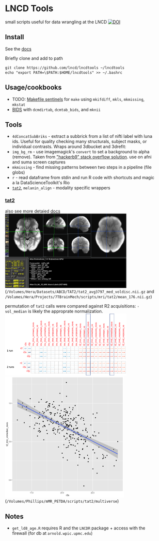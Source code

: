 # LNCD Tools
small scripts useful for data wrangling at the LNCD 
[![DOI](https://zenodo.org/badge/152143120.svg)](https://zenodo.org/badge/latestdoi/152143120)


## Install
See the [docs](https://lncd.github.io/lncdtools/lncdtools_setup/)

Briefly clone and add to path
```
git clone https://github.com/lncd/lncdtools ~/lncdtools
echo "export PATH=\$PATH:$HOME/lncdtools" >> ~/.bashrc
```

## Usage/cookbooks
  * TODO: [Makefile sentinels](/docs/mksentinels) for `make` using `mkifdiff`, `mkls`, `mkmissing`, `mkstat`
  * [BIDS](/docs/BIDS) with `dcmdirtab`, `dcmtab_bids`, and `mknii`

## Tools

  * `4dConcatSubBriks` -  extract a subbrick from a list of nifti label with luna ids. Useful for quality checking many structurals, subject masks, or individual contrasts. Wraps around 3dbucket and 3drefit: 
  * `img_bg_rm`  - use imagemagick's `convert` to set a background to alpha (remove). Taken from ["hackerb9" stack overflow solution](https://stackoverflow.com/questions/9155377/set-transparent-background-using-imagemagick-and-commandline-prompt). use on afni and suma screen captures
  * `mkmissing` - find missing patterns between two steps in a pipeline (file globs)
  * `r` - read dataframe from stdin and run R code with shortcuts and magic a la DataScienceToolkit's Rio
  * [`tat2`](https://lncd.github.io/lncdtools/tat2/), `melanin_align`  - modality specific wrappers

### [tat2](https://lncd.github.io/lncdtools/tat2/)

also see more detaied [docs](https://lncd.github.io/lncdtools/tat2/)
[<img src="docs/imgs/tat2_example.png"     width=400 />](docs/imgs/tat2_examle.png)
(`/Volumes/Hera/Datasets/ABCD/TAT2/tat2_avg3797_med_voldisc.nii.gz` and `/Volumes/Hera/Projects/7TBrainMech/scripts/mri/tat2/mean_176.nii.gz`)


permutation of `tat2` calls were compared against R2 acquisitions:
`-vol_median` is likely the approprate normalization. <br>
[<img src="docs/imgs/tat2_matrix.png"     width=400 />](docs/imgs/tat2_matrix.png)
[<img src="docs/imgs/tat2_vs_r2prime.png" height=400 />](docs/imgs/tat2_vs_r2prime.png) <br>
(`/Volumes/Phillips/mMR_PETDA/scripts/tat2/multiverse`)

## Notes

  * `get_ld8_age.R` requires R and the `LNCDR` package + access with the firewall (for db at `arnold.wpic.upmc.edu`)
